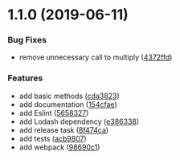 # 1.1.0 (2019-06-11)


### Bug Fixes

* remove unnecessary call to multiply ([4372ffd](https://github.com/fczbkk/workshop-nastroje-js-2019-06-11/commit/4372ffd))


### Features

* add basic methods ([cda3823](https://github.com/fczbkk/workshop-nastroje-js-2019-06-11/commit/cda3823))
* add documentation ([154cfae](https://github.com/fczbkk/workshop-nastroje-js-2019-06-11/commit/154cfae))
* add Eslint ([5658327](https://github.com/fczbkk/workshop-nastroje-js-2019-06-11/commit/5658327))
* add Lodash dependency ([e386338](https://github.com/fczbkk/workshop-nastroje-js-2019-06-11/commit/e386338))
* add release task ([8f474ca](https://github.com/fczbkk/workshop-nastroje-js-2019-06-11/commit/8f474ca))
* add tests ([acb9807](https://github.com/fczbkk/workshop-nastroje-js-2019-06-11/commit/acb9807))
* add webpack ([98690c1](https://github.com/fczbkk/workshop-nastroje-js-2019-06-11/commit/98690c1))




